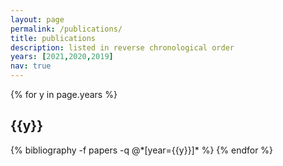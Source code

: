 ```yaml
---
layout: page
permalink: /publications/
title: publications
description: listed in reverse chronological order
years: [2021,2020,2019]
nav: true
---
```


<div class="publications">

{% for y in page.years %}
  <h2 class="year">{{y}}</h2>
  {% bibliography -f papers -q @*[year={{y}}]* %}
{% endfor %}

</div>
